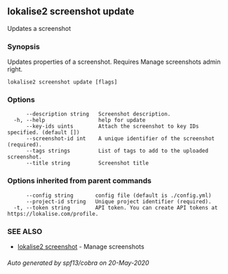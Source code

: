 ## lokalise2 screenshot update

Updates a screenshot

### Synopsis

Updates properties of a screenshot. Requires Manage screenshots admin right.

```
lokalise2 screenshot update [flags]
```

### Options

```
      --description string   Screenshot description.
  -h, --help                 help for update
      --key-ids uints        Attach the screenshot to key IDs specified. (default [])
      --screenshot-id int    A unique identifier of the screenshot (required).
      --tags strings         List of tags to add to the uploaded screenshot.
      --title string         Screenshot title
```

### Options inherited from parent commands

```
      --config string       config file (default is ./config.yml)
      --project-id string   Unique project identifier (required).
  -t, --token string        API token. You can create API tokens at https://lokalise.com/profile.
```

### SEE ALSO

* [lokalise2 screenshot](lokalise2_screenshot.md)	 - Manage screenshots

###### Auto generated by spf13/cobra on 20-May-2020
